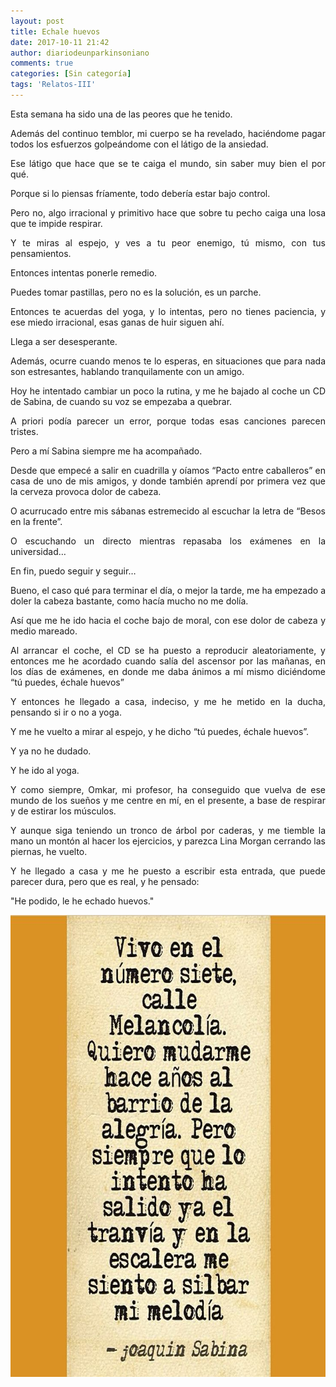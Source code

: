 ```yaml
---
layout: post
title: Echale huevos
date: 2017-10-11 21:42
author: diariodeunparkinsoniano
comments: true
categories: [Sin categoría]
tags: 'Relatos-III'
---
```

<p style="text-align:justify;">Esta semana ha sido una de las peores que he tenido.</p>
<p style="text-align:justify;">Además del continuo temblor, mi cuerpo se ha revelado, haciéndome pagar todos los esfuerzos golpeándome con el látigo de la ansiedad.</p>
<p style="text-align:justify;">Ese látigo que hace que se te caiga el mundo, sin saber muy bien el por qué.</p>
<p style="text-align:justify;">Porque si lo piensas fríamente, todo debería estar bajo control.</p>
<p style="text-align:justify;">Pero no, algo irracional y primitivo hace que sobre tu pecho caiga una losa que te impide respirar.</p>
<p style="text-align:justify;">Y te miras al espejo, y ves a tu peor enemigo, tú mismo, con tus pensamientos.</p>
<p style="text-align:justify;">Entonces intentas ponerle remedio.</p>
<p style="text-align:justify;">Puedes tomar pastillas, pero no es la solución, es un parche.</p>
<p style="text-align:justify;">Entonces te acuerdas del yoga, y lo intentas, pero no tienes paciencia, y ese miedo irracional, esas ganas de huir siguen ahí.</p>
<p style="text-align:justify;">Llega a ser desesperante.</p>
<p style="text-align:justify;">Además, ocurre cuando menos te lo esperas, en situaciones que para nada son estresantes, hablando tranquilamente con un amigo.</p>
<p style="text-align:justify;">Hoy he intentado cambiar un poco la rutina, y me he bajado al coche un CD de Sabina, de cuando su voz se empezaba a quebrar.</p>
<p style="text-align:justify;">A priori podía parecer un error, porque todas esas canciones parecen tristes.</p>
<p style="text-align:justify;">Pero a mí Sabina siempre me ha acompañado.</p>
<p style="text-align:justify;">Desde que empecé a salir en cuadrilla y oíamos “Pacto entre caballeros” en casa de uno de mis amigos, y donde también aprendí por primera vez que la cerveza provoca dolor de cabeza.</p>
<p style="text-align:justify;">O acurrucado entre mis sábanas estremecido al escuchar la letra de “Besos en la frente”.</p>
<p style="text-align:justify;">O escuchando un directo mientras repasaba los exámenes en la universidad…</p>
<p style="text-align:justify;">En fin, puedo seguir y seguir…</p>
<p style="text-align:justify;">Bueno, el caso qué para terminar el día, o mejor la tarde, me ha empezado a doler la cabeza bastante, como hacía mucho no me dolía.</p>
<p style="text-align:justify;">Así que me he ido hacia el coche bajo de moral, con ese dolor de cabeza y medio mareado.</p>
<p style="text-align:justify;">Al arrancar el coche, el CD se ha puesto a reproducir aleatoriamente, y entonces me he acordado cuando salía del ascensor por las mañanas, en los días de exámenes, en donde me daba ánimos a mí mismo diciéndome “tú puedes, échale huevos”</p>
<p style="text-align:justify;">Y entonces he llegado a casa, indeciso, y me he metido en la ducha, pensando si ir o no a yoga.</p>
<p style="text-align:justify;">Y me he vuelto a mirar al espejo, y he dicho “tú puedes, échale huevos”.</p>
<p style="text-align:justify;">Y ya no he dudado.</p>
<p style="text-align:justify;">Y he ido al yoga.</p>
<p style="text-align:justify;">Y como siempre, Omkar, mi profesor, ha conseguido que vuelva de ese mundo de los sueños y me centre en mí, en el presente, a base de respirar y de estirar los músculos.</p>
<p style="text-align:justify;">Y aunque siga teniendo un tronco de árbol por caderas, y me tiemble la mano un montón al hacer los ejercicios, y parezca Lina Morgan cerrando las piernas, he vuelto.</p>
<p style="text-align:justify;">Y he llegado a casa y me he puesto a escribir esta entrada, que puede parecer dura, pero que es real, y he pensado:</p>
<p style="text-align:justify;">"He podido, le he echado huevos."</p>
<img class="img-fluid"  clasXs="alignnone size-full wp-image-433" src="/assets/images/2017/10/e91a011269fec0c67844b1b3e6889b22-vivo-illustrations.jpg" alt="e91a011269fec0c67844b1b3e6889b22--vivo-illustrations" width="736" height="739" />
